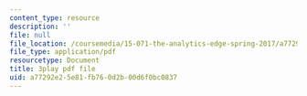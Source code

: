 ```yaml
---
content_type: resource
description: ''
file: null
file_location: /coursemedia/15-071-the-analytics-edge-spring-2017/a77292e25e81fb760d2b00d6f0bc0837_fuUC0WVeKsg.pdf
file_type: application/pdf
resourcetype: Document
title: 3play pdf file
uid: a77292e2-5e81-fb76-0d2b-00d6f0bc0837
---
```

